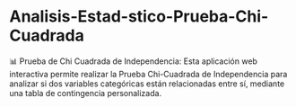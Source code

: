 # Analisis-Estad-stico-Prueba-Chi-Cuadrada
📊 Prueba de Chi Cuadrada de Independencia: Esta aplicación web interactiva permite realizar la Prueba Chi-Cuadrada de Independencia para analizar si dos variables categóricas están relacionadas entre sí, mediante una tabla de contingencia personalizada.
